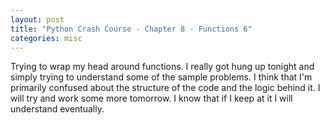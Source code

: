 ```yaml
---
layout: post
title: "Python Crash Course - Chapter 8 - Functions 6"
categories: misc
---
```


Trying to wrap my head around functions. I really got hung up tonight and simply trying to understand some of the sample problems. I think that I'm primarily confused about the structure of the code and the logic behind it. I will try and work some more tomorrow. I know that if I keep at it I will understand eventually. 